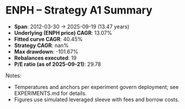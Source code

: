 # ENPH – Strategy A1 Summary

- **Span**: 2012-03-30 → 2025-09-19 (13.47 years)
- **Underlying (ENPH price) CAGR**: 13.07%
- **Fitted curve CAGR**: 40.45%
- **Strategy CAGR**: nan%
- **Max drawdown**: -101.67%
- **Rebalances executed**: 19
- **P/E ratio (as of 2025-09-21)**: 29.78

Notes:

- Temperatures and anchors per experiment govern deployment; see EXPERIMENTS.md for details.
- Figures use simulated leveraged sleeve with fees and borrow costs.

